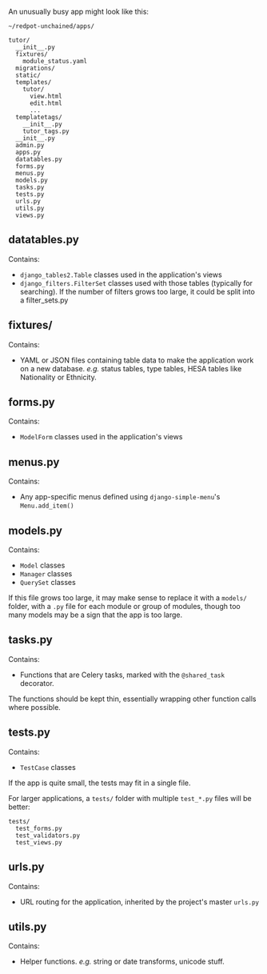 An unusually busy app might look like this:

```
~/redpot-unchained/apps/

tutor/
  __init__.py
  fixtures/
    module_status.yaml
  migrations/
  static/
  templates/
    tutor/
      view.html
      edit.html
      ...
  templatetags/
    __init__.py
    tutor_tags.py
  __init__.py
  admin.py
  apps.py
  datatables.py
  forms.py
  menus.py
  models.py
  tasks.py
  tests.py
  urls.py
  utils.py
  views.py  
```

## datatables.py
Contains:

 * `django_tables2.Table` classes used in the application's views
 * `django_filters.FilterSet` classes used with those tables (typically for searching). If the number of filters grows 
   too large, it could be split into a filter_sets.py

## fixtures/
Contains:

* YAML or JSON files containing table data to make the application work on a new database. _e.g._ status tables, type tables, 
  HESA tables like Nationality or Ethnicity. 

## forms.py
Contains:

 * `ModelForm` classes used in the application's views

## menus.py
Contains:

* Any app-specific menus defined using `django-simple-menu`'s `Menu.add_item()`

## models.py
Contains:

* `Model` classes
* `Manager` classes
* `QuerySet` classes

If this file grows too large, it may make sense to replace it with a `models/` folder, with a `.py` file for each 
module or group of modules, though too many models may be a sign that the app is too large.

## tasks.py
Contains:

* Functions that are Celery tasks, marked with the `@shared_task` decorator.  

The functions should be kept thin, essentially wrapping other function calls where possible.

## tests.py
Contains:

* `TestCase` classes

If the app is quite small, the tests may fit in a single file.  

For larger applications, a `tests/` folder with multiple `test_*.py` files will be better:
```
tests/
  test_forms.py
  test_validators.py
  test_views.py
```

## urls.py
Contains:

* URL routing for the application, inherited by the project's master `urls.py`

## utils.py
Contains:

* Helper functions. _e.g._ string or date transforms, unicode stuff.

